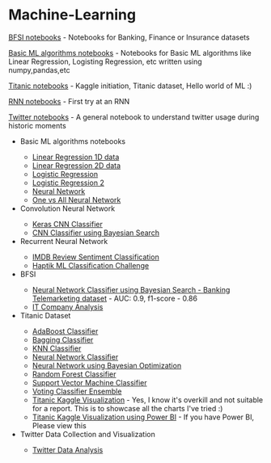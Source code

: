 # Machine-Learning
<div>
  <p>
    <a
      href="https://github.com/M-e-r-c-u-r-y/Machine-Learning/tree/master/BFSI"
      target="_blank"
    >
      BFSI notebooks</a
    >
    - Notebooks for Banking, Finance or Insurance datasets
  </p>
  <p>
    <a
      href="https://github.com/M-e-r-c-u-r-y/Machine-Learning/tree/master/Basic%20ML%20algorithms"
      target="_blank"
    >
      Basic ML algorithms notebooks</a
    >
    - Notebooks for Basic ML algorithms like Linear Regression, Logisting
    Regression, etc written using numpy,pandas,etc
  </p>
  <p>
    <a
      href="https://github.com/M-e-r-c-u-r-y/Machine-Learning/tree/master/Kaggle/Titanic"
      target="_blank"
    >
      Titanic notebooks</a
    >
    - Kaggle initiation, Titanic dataset, Hello world of ML :)
  </p>
  <p>
    <a
      href="https://github.com/M-e-r-c-u-r-y/Machine-Learning/tree/master/RNN"
      target="_blank"
    >
      RNN notebooks</a
    >
    - First try at an RNN
  </p>
  <p>
    <a
      href="https://github.com/M-e-r-c-u-r-y/Machine-Learning/tree/master/Twitter%20Data"
      target="_blank"
    >
      Twitter notebooks</a
    >
    - A general notebook to understand twitter usage during historic moments
  </p>
</div>
<div>
  <ul>
    <li>Basic ML algorithms notebooks</li>
    <ul>
      <li>
        <a href="https://git.io/fjteW" target="_blank"
          >Linear Regression 1D data</a
        >
      </li>
      <li>
        <a href="https://git.io/fjtel" target="_blank"
          >Linear Regression 2D data</a
        >
      </li>
      <li>
        <a href="https://git.io/fjte8" target="_blank">Logistic Regression</a>
      </li>
      <li>
        <a href="https://git.io/fjteB" target="_blank">Logistic Regression 2</a>
      </li>
      <li><a href="https://git.io/fhUGE" target="_blank">Neural Network</a></li>
      <li>
        <a href="https://git.io/fjte0" target="_blank"
          >One vs All Neural Network</a
        >
      </li>
    </ul>
    <li>Convolution Neural Network</li>
    <ul>
      <li>
        <a href="https://git.io/fjteE" target="_blank">Keras CNN Classifier</a>
      </li>
      <li>
        <a href="https://git.io/fjteu" target="_blank"
          >CNN Classifier using Bayesian Search</a
        >
      </li>
    </ul>
    <li>Recurrent Neural Network</li>
    <ul>
      <li>
        <a href="https://git.io/fjtez" target="_blank"
          >IMDB Review Sentiment Classification</a
        >
      </li>
      <li><a href="https://git.io/fjGRD" target="_blank">Haptik ML Classification Challenge</a>
      </li>
    </ul>
    <li>BFSI</li>
    <ul>
      <li>
        <a href="https://git.io/fhd5Y" target="_blank"
          >Neural Network Classifier using Bayesian Search - Banking
          Telemarketing dataset</a
        >
        - AUC: 0.9, f1-score - 0.86
      </li>
      <li>
        <a href="https://git.io/fhc5C" target="_blank">IT Company Analysis</a>
      </li>
    </ul>
    <li>Titanic Dataset</li>
    <ul>
      <li><a href="https://git.io/fjte6" target="_blank">AdaBoost Classifier</a></li>
      <li><a href="https://git.io/fjtei" target="_blank">Bagging Classifier</a></li>
      <li><a href="https://git.io/fjteP" target="_blank">KNN Classifier</a></li>
      <li><a href="https://git.io/fjteX" target="_blank">Neural Network Classifier</a></li>
      <li>
        <a href="https://git.io/fjJ04" target="_blank"
          >Neural Network using Bayesian Optimization</a
        >
      </li>
      <li><a href="https://git.io/fjte9" target="_blank">Random Forest Classifier</a></li>
      <li>
        <a href="https://git.io/fjte7" target="_blank">Support Vector Machine Classifier</a>
      </li>
      <li><a href="https://git.io/fjteN" target="_blank">Voting Classifier Ensemble</a></li>
      <li><a href="https://git.io/vpjJD" target="_blank">Titanic Kaggle Visualization</a> - Yes, I know it's overkill and not suitable for a report. This is to showcase all the charts I've tried :)</li>
      <li><a href="https://git.io/fjtvk" target="_blank">Titanic Kaggle Visualization using Power BI</a> - If you have Power BI, Please view this</li>
    </ul>
    <li>Twitter Data Collection and Visualization</li>
    <ul>
      <li>
        <a href="https://git.io/fjteg" target="_blank">Twitter Data Analysis</a>
      </li>
    </ul>
  </ul>
</div>
